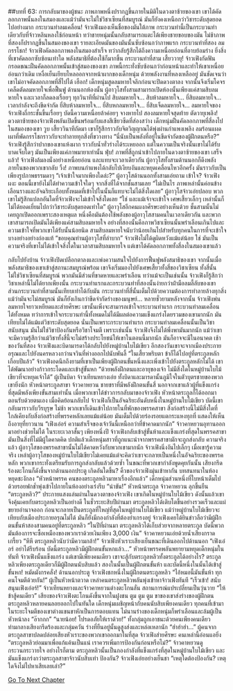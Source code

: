 ##บทที่ 63: การกลับมาของผู้ชนะ
ภาพภาพหนึ่งปรากฏขึ้นภายในมิติในดวงตาซ้ายของเขา เขาได้คัดลอกภาพนั้นลงในสมองและแม้ว่ามันจะไม่ใช่วิชาเซียนที่สมบูรณ์ มันก็ยังคงเหนือกว่าวิชาระดับสุดยอดไปอย่างมาก
กระบวนท่าลมเคลื่อน!
จ้าวเฟิงมองเห็นชื่อของมันใต้ภาพ กระบวนท่านี้เป็นกระบวนท่าเดียวกับที่จ้าวหลินหลงใช้ก่อนหน้า ทว่าชายหนุ่มนั้นกลับสามารถแตะได้เพียงชายขอบของมัน ไม่ช้าภาพที่สองก็ปรากฏขึ้นในสมองของเขา รายละเอียดมันของมันนั้นซับซ้อนกว่าภาพแรก
กระบวนท่าที่สอง ลมกรรโชก!
จ้าวเฟิงคัดลอกภาพลงในสมองสำเร็จ ทว่ากลับรู้สึกได้ถึงความเหนื่อยอ่อนที่อาบย้อมร่าง ยิ่งสิ่งที่เขาคัดลอกซับซ้อนเท่าใด พลังสมาธิที่ต้องใช้ก็มากขึ้น
กระบวนท่าที่สาม เสี้ยววายุ!
จ้าวเฟิงกัดฟันกรอดขณะฝืนคัดลอกภาพนั้นเข้าสู่สมองของเขา ภาพนี้กระทั่งซับซ้อนกว่าก่อนหน้าและทำให้เขาเหนื่อยอ่อนกว่าเดิม
เหงื่อเย็นเยียบไหลออกจากหน้าผากของเด็กหนุ่ม ด้วยพลังงานที่หลงเหลืออยู่ มันชัดเจนว่าเขาไม่อาจคัดลอกภาพที่สี่ไปได้
เฮือก!
เด็กหนุ่มสูดลมหายใจลึกก่อนจะปิดดวงตาลง จากนั้นจึงเริ่มโคจรเคล็ดตัดลมหายใจเพื่อฟื้นฟู ด้านนอกห้องนั้น ผู้อาวุโสทั้งสามสามารถเปิดห้องนั้นเพียงแค่สามสิบลมหายใจ และเวลาก็ลดลงเรื่อยๆ ทุกวินาทีที่ผ่านไป
สิบลมหายใจ... สิบห้าลมหายใจ... ยี่สิบลมหายใจ...
เวลากำลังจะถึงขีดจำกัด
ยี่สิบห้าลมหายใจ... ยี่สิบหกลมหายใจ... ยี่สิบเจ็ดลมหายใจ...
ลมหายใจของจ้าวเฟิงถี่กระชั้นขึ้นเรื่อยๆ บัดนี้ความเหนื่อยล้าค่อยๆ จางหายไป
สองลมหายใจสุดท้าย
ตัดวายุเพลิง!
ดวงตาซ้ายของจ้าวเฟิงพลันเปิดขึ้นพร้อมกับแสงสีเขียวซีดที่ส่องสว่าง เด็กหนุ่มฝืนคัดลอกภาพที่สี่ลงไปในสมองของเขา
วูบ
เสี้ยววินาทีถัดมา เขาก็รู้สึกราวกับจิตวิญญาณได้พุ่งผ่านกำแพงเพลิง ลมร้อนแผดเผาที่พัดกรรโชกราวกับจะทำลายทุกสิ่งที่ขวางทาง
“นี่นับเป็นพลังที่อยู่ในขีดจำกัดของผู้ฝึกตนหรือ?”
จ้าวเฟิงรู้สึกว่าปากของเขาแห้งผาก ราวกับน้ำทั่วร่างได้ระเหยออก แต่ในความเป็นจริงนั้นเขาไม่ได้รับบาดเจ็บใดๆ มันเป็นเพียงแค่ภาพมายาเท่านั้น
ฟุ่บ!
ภาพที่สี่ถูกนำเข้าไปภายในดวงตาซ้ายของเขา
เสร็จแล้ว!
จ้าวเฟิงล้มลงนั่งอย่างเหนื่อยอ่อน และแทบจะเวลาเดียวกัน ผู้อาวุโสทั้งสามด้านนอกก็ดึงพลังภายในของพวกเขากลับ
วิ้ง!
ภาพบนกำแพงได้กลับไปเงียบงันและหยุดเคลื่อนไหวอีกครั้ง มันราวกับเป็นเพียงรูปภาพธรรมดาๆ
“เจ้าเข้าใจมากเพียงใดล่ะ?” ผู้อาวุโสด้านนอกทั้งสามเอ่ยถาม
เข้าใจ?
จ้าวเฟิงผงะ ตอนนี้เขายังไม่ได้ทำความเข้าใจใดๆ จากสิ่งที่ได้จากชั้นสามเลย
“ไม่เป็นไร ภาพเหล่านั้นค่อนข้างเลือนรางและอัจฉริยะเกือบทั้งหมดที่เข้าไปในนั้นก็แทบจะไม่ได้สิ่งใดเลย” ผู้อาวุโสจ้าวเอ่ยปลอบ
พวกเขาไม่รู้สึกแปลกอันใดที่จ้าวเฟิงจะไม่เข้าใจสิ่งใดเลย
“ใช่ และแม้เจ้าจะเข้าใจ เศษเสี้ยวเล็กๆ เหล่านั้นก็ไม่ได้ยอดเยี่ยมไปกว่าวิชาระดับสุดยอดเท่าใด” ผู้อาวุโสอีกคนผงกศีรษะอย่างเห็นด้วย
ชั้นสามนั้นไม่เคยถูกเปิดออกเพราะสองเหตุผล หนึ่งคือมันต้องใช้พลังของผู้อาวุโสสามคนในเวลาเดียวกัน และพวกเขาสามารถเปิดมันได้เพียงแค่สามสิบลมหายใจ อย่างที่สองนั้นคือภาพวิชาเซียนนั้นพร่าเลือนเกินไปและความเข้าใจที่พวกเขาได้รับนั้นน้อยนิด
สามสิบลมหายใจนับว่าน้อยเกินไปสำหรับทุกคนในการที่จะเข้าใจบางอย่างอย่างถ่องแท้
“ขอบคุณท่านผู้อาวุโสที่ลำบาก” จ้าวเฟิงไม่ได้ดูผิดหวังแม้แต่น้อย
ใช่ มันเป็นความจริงที่เขาไม่ได้เข้าใจสิ่งใดในเวลาสามสิบลมหายใจ แต่เขาได้คัดลอกภาพทั้งสี่ลงในสมองเขาแล้ว

กลับไปยังบ้าน
จ้าวเฟิงปิดเปลือกตาลงและเพ่งความสนใจไปยังการฟื้นฟูพลังสมาธิของเขา จากนั้นเมื่อพลังสมาธิของเขาเข้าสู่สถานะสมบูรณ์พร้อม เขาจึงเริ่มมองไปยังเศษเสี้ยวทั้งสี่ของวิชาเซียน
ทั้งสี่นั้นไม่ใช่วิชาเซียนที่สมบูรณ์ พวกมันมีส่วนที่ขาดหายและพร่าเลือน ทว่าแม้จะเป็นเช่นนั้น จ้าวเฟิงก็รู้สึกว่าวิชาเหล่านี้ไม่ได้ยากเพียงนั้น
กระบวนท่าแรกและกระบวนท่าที่สองนั้นง่ายกว่าฝ่ามือลมลี้ลับของเขา ส่วนกระบวนท่าที่สามนั้นเทียบเท่าได้กับมัน
กระบวนท่าที่สี่นั้นเต็มไปด้วยความต้องการทำลายล้างทุกสิ่ง แม้ว่ามันจะไม่สมบูรณ์ มันก็ยังเกินกว่าขีดจำกัดร่างของมนุษย์...
หลายชั่วยามหลังจากนั้น
จ้าวเฟิงพ่นลมหายใจยาวเหยียดและส่ายศีรษะ เขานั้นเพิ่งจะสามารถเข้าใจกระบวนท่าแรก กระบวนท่าลมเคลื่อน ได้ทั้งหมด ทว่าการเข้าใจกระบวนท่านี้ทั้งหมดไม่ได้มีผลต่อความแข็งแกร่งโดยรวมของเขามากนัก มันเทียบไม่ได้แม้แต่วิชาระดับสุดยอด
นั่นเป็นเพราะกระบวนท่าแรก กระบวนท่าลมเคลื่อนนั้นเป็นวิชาสนับสนุน มันไม่ใช่วิชาป้องกันหรือวิชาโจมตี
เพราะเช่นนั้น จ้าวเฟิงจึงไม่ได้พึ่งพามันมากนัก แม้ว่าเขาจะมีความรู้สึกว่าแม้วิชาทั้งสี่นี้จะไม่สร้างประโยชน์ให้เขาในตอนนี้มากนัก มันก็อาจจะมีในอนาคต
เช้าของวันที่สอง จ้าวเฟิงและบิดามารดาได้กลับไปยังหมู่บ้านใบไม้เขียว
อีกสองวันเขาจะจากเมืองประกายอรุณและไปยังนครหลวงกว่านจวินที่ห่างออกไปนับพันลี้
“ในเสี้ยวพริบตา ข้าก็ได้ไปอยู่ที่ตระกูลหลักเกือบปีแล้ว”
จ้าวเฟิงอดนึกถึงยามที่เขาเป็นเพียงผู้ฝึกตนขั้นหนึ่งและเพิ่งเข้าไปยังตระกูลหลักไม่ได้ เขาได้พัฒนาอย่างก้าวกระโดดและเข้าสู่ขั้นหก
“ด้วยพลังฝึกตนและอายุของเจ้า ไม่มีสิ่งใดในหมู่บ้านใบไม้เขียวที่จะหยุดเจ้าได้” ผู้เป็นบิดา จ้าวเทียนหยางเอ่ย
ทั้งบิดาและมารดานั้นภูมิใจในตัวบุตรชายของพวกเขายิ่งนัก หัวหน้าตระกูลสาขา จ้าวคาหยวน ชายชราที่มีพลังฝึกตนขั้นสี่ นอกจากเขาแล้วผู้ที่แข็งแกร่งที่สุดมีพลังเพียงขั้นสามเท่านั้น
เมื่อพวกเขาได้ข่าวการกลับมาของจ้าวเฟิง หัวหน้าตระกูลก็ได้ออกมาตอนรับด้วยตนเอง เมื่อคิดย้อนกลับไป จ้าวเฟิงก็เป็นอัจฉริยะอันดับหนึ่งในหมู่บ้านใบไม้เขียว บัดนี้เขากลับมาราวกับวีรบุรุษ
ไม่ช้า พวกเขาก็เดินเข้าไปภายในที่พักของพรรคสาขา สิ่งก่อสร้างนี้ไม่มีสิ่งใดที่ใกล้เคียงกับสิ่งก่อสร้างที่พรรคหลักเลยแม้แต่น้อย มันเต็มไปด้วยร่องรอยแตกระแหงทุกที่ แสดงให้เห็นถึงอายุที่ยาวนาน
“เฟิงเอ๋อร์ ความสำเร็จของเจ้าวันนี้เหนือกว่าที่ข้าคาดมากนัก” จ้าวคาหยวนอุทานออกมาอย่างช่วยไม่ได้
ในระยะเวลาสั้นๆ เพียงหนึ่งปี จ้าวเฟิงกลับเข้าสู่ขั้นห้าและแข็งแกร่งที่สุดในพรรคสาขา มันเป็นสิ่งที่ไม่มีผู้ใดคาดคิด ปกติแล้วเด็กหนุ่มสาวที่ถูกแนะนำจากพรรคสาขามักจะถูกส่งกลับ ความจริงแล้ว ผู้อาวุโสของพรรคสาขานั้นไม่ได้คาดหวังกับพวกเขามากนัก
จ้าวเฟิงนิ่งงันไปเล็กๆ เมื่อเขารู้ความจริง เหล่าผู้อาวุโสของหมู่บ้านใบไม้เขียวไม่เคยแม้แต่จะคิดว่าเขาจะกลายเป็นหนึ่งในอัจฉริยะของพรรคหลัก พวกเขากระทั่งเตรียมรับการถูกส่งกลับแล้วด้วยซ้ำ
ในขณะที่พวกเขากำลังพูดคุยกันนั้น เสียงกรีดร้องตะโกนก็ดังขึ้นจากด้านนอกประตู
เกิดอันใดขึ้น?
คิ้วของจ้าวเฟิงมุ่นเข้าหากัน บทสนทนาในห้องหยุดชะงักลง
“หัวหน้าพรรค คนของตระกูลหลิวมาหาเรื่องอีกแล้ว” เด็กหนุ่มส่วนหนึ่งที่ใบหน้าเต็มไปด้วยรอยฟกช้ำพุ่งเข้าไปภายในห้องอย่างเร่งรีบ
“น่าขัน!”
หัวหน้าตระกูล จ้าวคาหยวน ลุกขึ้นยืน
“ตระกูลหลิว?” ประกายแสงแล่นผ่านในดวงตาของจ้าวเฟิง
เขาเกิดในหมู่บ้านใบไม้เขียว ดังนั้นแล้วเขาจึงคุ้นเคยกับตระกูลหลิวเป็นอย่างดี ในชั่วระยะสิบปีผ่านมา ตระกูลหลิวได้เติบโตขึ้นอย่างรวดเร็วและแผ่ขยายอำนาจออก ก่อนจะกลายเป็นตระกูลที่ใหญ่ที่สุดในหมู่บ้านใบไม้เขียว
แม้ว่าหมู่บ้านใบไม้เขียวจะเทียบกับเมืองประกายอรุณไม่ได้ มันก็ยังมีกองกำลังที่ต้องยำเกรงอยู่ จ้าวเฟิงเคยได้ยินข่าวลือว่ามีผู้ฝึกตนขั้นห้าสองสามคนอยู่ที่ตระกูลหลิว
“ในปีที่ผ่านมา ตระกูลหลิวได้เก็บส่วยจากหลายตระกูล บัดนี้พวกมันต้องการจะซื้อเหมืองของพวกเราด้วยเงินเพียง 3,000 เงิน” จ้าวคาหยวนเอ่ยด้วยน้ำเสียงกราดเกรี้ยว
“หึหึ ตระกูลหลิวนับว่ามีความกล้า!”
จ้าวเฟิงหัวเราะเสียงเย็นขณะที่เดินออกไปด้านนอก
“เฟิงเอ๋อร์ อย่าได้รีบร้อน บัดนี้ตระกูลหลิวมีผู้ฝึกตนขั้นหกแล้ว...”
หัวหน้าพรรคพลันพยายามหยุดเด็กหนุ่มในทันที จ้าวเฟิงนั้นแข็งแกร่ง แต่เขามีเพียงคนเดียว เขาจะสู้กับตระกูลหลิวทั้งตระกูลได้อย่างไร?
ตระกูลหลิวเพียงตระกูลเดียวก็มีผู้ฝึกตนนับสิบแล้ว สองในนั้นเป็นผู้ฝึกตนขั้นห้า และบัดนี้หนึ่งในนั้นได้เข้าสู่ขั้นหก!
หมัดมังกรคลั่ง!
ด้านนอกประตู จ้าวเฟิงชกหนึ่งในผู้ฝึกตนตระกูลหลิว
“ไอ้หมอนี้มันขั้นห้า ทุกคนโจมตีด้วยกัน!” ผู้เป็นหัวหน้าตวาด
เหล่าคนตระกูลหลิวพลันพุ่งเข้าหาจ้าวเฟิงทันที
“เร็วเข้า! สนับสนุนเฟิงเอ๋อร์!” จ้าวเทียนหยางและจ้าวคาหยวนต่างตะโกนลั่น
สถานการณ์แปรเปลี่ยนเป็นวุ่นวาย
“ให้ข้าสู้คนเดียว” เสียงของจ้าวเฟิงตะโกนดังขึ้นจากในฝูงชน
ตูม ตูม ตูม
ขาของเขาส่งร่างของผู้ฝึกตนตระกูลหลิวหลายคนลอยออกไปในทันใด เด็กหนุ่มเผชิญหน้ากับคนนับสิบเพียงคนเดียว ทุกคนที่เข้ามาในระยะโจมตีของเขาต่างแขนขาหักเป็นการตอบแทน
ไม่นานร่างของเด็กหนุ่มก็พร่าเลือนและล้มผู้เป็นหัวหน้าลง
“อ๊ากกก”
“นายน้อย! โปรดอภัยให้เราด้วย!”
ทั้งกลุ่มถูกเอาชนะด้วยคนเพียงคนเดียว ท่ามกลางเสียงกรีดร้องและกลุ่มควัน ร่างที่ยืนอยู่นั้นดูสูงส่งและหล่อเหลานัก
“ฮ่าฮ่าฮ่า...”
ผู้คนจากตระกูลสาขาปลดปล่อยเสียงหัวเราะของพวกเขาออกมาในที่สุด จ้าวเฟิงส่ายศีรษะ คนเหล่านี้อ่อนแอยิ่ง
“ตระกูลหลิวย่อมมาเพื่อแก้แค้นเป็นแน่ เราควรเพิ่มการป้องกันก่อนหรือไม่?” จ้าวคาหยวนดูกระวนกระวายใจ
อย่างไรก็ตาม ตระกูลหลิวนั้นเป็นกองกำลังที่แข็งแกร่งที่สุดในหมู่บ้านใบไม้เขียว และมันแข็งแกร่งกว่าตระกูลสาขาจ้าวนับสิบเท่า
ป้องกัน?
จ้าวเฟิงเอ่ยอย่างเย็นชา
“เหตุใดต้องป้องกัน? เหตุใดจึงไม่ไปหาเสียเลยเล่า?”


[Go To Next Chapter]( ./64.md)